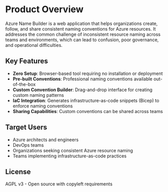 # Product Overview

Azure Name Builder is a web application that helps organizations create, follow, and share consistent naming conventions for Azure resources. It addresses the common challenge of inconsistent resource naming across teams and environments, which can lead to confusion, poor governance, and operational difficulties.

## Key Features

- **Zero Setup**: Browser-based tool requiring no installation or deployment
- **Pre-built Conventions**: Professional naming conventions available out-of-the-box
- **Custom Convention Builder**: Drag-and-drop interface for creating custom naming patterns
- **IaC Integration**: Generates infrastructure-as-code snippets (Bicep) to enforce naming conventions
- **Sharing Capabilities**: Custom conventions can be shared across teams

## Target Users

- Azure architects and engineers
- DevOps teams
- Organizations seeking consistent Azure resource naming
- Teams implementing infrastructure-as-code practices

## License

AGPL v3 - Open source with copyleft requirements
